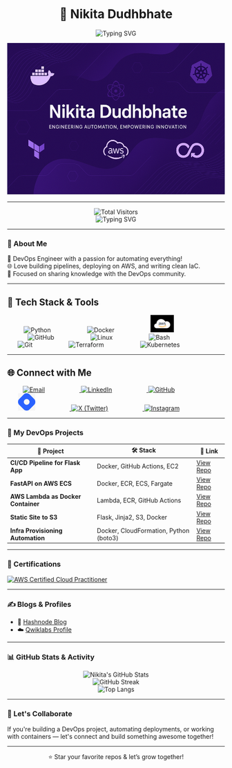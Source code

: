 
<h1 align="center">👋 Nikita Dudhbhate</h1>
<!--
<h3 align="center">🚀 DevOps Engineer | Cloud Enthusiast | CI/CD Automator</h3>
<marquee behavior="scroll" direction="right" scrollamount="8">
  <h3 align="center">🚀 DevOps Engineer | ☁️ Cloud Enthusiast | 🔁 CI/CD Automator | 🐳 Docker Lover | ⚙️ Infrastructure as Code Fan</h3>
</marquee>
-->
<p align="center">
  <img src="https://readme-typing-svg.demolab.com?font=Fira+Code&size=22&pause=1000&center=true&width=435&lines=DevOps+Engineer;Cloud+Enthusiast;CI%2FCD+Automator;Docker+Lover;Infrastructure+as+Code+Fan" alt="Typing SVG" />
</p>



<p align="center">
  <img src="banner.png" alt="Nikita Dudhbhate DevOps Banner" width="800" height="350"/>
 
</p>

---

<p align="center">
  <img src="https://profile-counter.glitch.me/nikitadudhbhate/count.svg" alt="Total Visitors" />
  <br/>
  <img src="https://readme-typing-svg.herokuapp.com?font=Fira+Code&weight=500&size=22&pause=1000&color=00F7FF&center=true&vCenter=true&width=435&lines=Welcome+to+my+GitHub!;Always+learning+DevOps+%26+Cloud!;Thanks+for+visiting+🚀" alt="Typing SVG" />
</p>

---

### 🧠 About Me

🌟 DevOps Engineer with a passion for automating everything!  
🌐 Love building pipelines, deploying on AWS, and writing clean IaC.  
🎯 Focused on sharing knowledge with the DevOps community.

---

## 🚀 Tech Stack & Tools


<p align="center">
  <img src="https://cdn.jsdelivr.net/gh/devicons/devicon/icons/python/python-original.svg" height="40" style="margin-right: 80px;" alt="Python"/>
  <img src="https://cdn.jsdelivr.net/gh/devicons/devicon/icons/docker/docker-original.svg" height="40" style="margin-right:80px;" alt="Docker"/>
  <img src="aws.png" height="40" style="margin-right:80px;" alt="AWS"/>
  <img src="https://cdn.jsdelivr.net/gh/devicons/devicon/icons/github/github-original.svg" height="40" style="margin-right:80px;" alt="GitHub"/>
  <img src="https://cdn.jsdelivr.net/gh/devicons/devicon/icons/linux/linux-original.svg" height="40" style="margin-right:80px;" alt="Linux"/>
  <img src="https://cdn.jsdelivr.net/gh/devicons/devicon/icons/bash/bash-original.svg" height="40" style="margin-right:80px;" alt="Bash"/>
  <img src="https://cdn.jsdelivr.net/gh/devicons/devicon/icons/git/git-original.svg" height="40" style="margin-right:80px;" alt="Git"/>
  <img src="https://cdn.jsdelivr.net/gh/devicons/devicon/icons/terraform/terraform-original.svg" height="40" style="margin-right:80px;" alt="Terraform"/>
  <img src="https://cdn.jsdelivr.net/gh/devicons/devicon/icons/kubernetes/kubernetes-plain.svg" height="40" style="margin-right:80px;" alt="Kubernetes"/>
</p>

---

## 🌐 Connect with Me

<p align="center">
  <a href="mailto:cloudtechniki@gmail.com" target="_blank">
    <img src="https://img.icons8.com/color/48/000000/gmail--v1.png" alt="Email" height="40" style="margin-right: 80px;" />
  </a>
  <a href="https://www.linkedin.com/in/nikita-dudhbhate/" target="_blank">
    <img src="https://img.icons8.com/color/48/000000/linkedin.png" alt="LinkedIn" height="40" style="margin-right: 80px;" />
  </a>
  <a href="https://github.com/nikitadudhbhate" target="_blank">
    <img src="https://img.icons8.com/ios-glyphs/30/ffffff/github.png" alt="GitHub" height="40" style="margin-right: 80px;" />
  </a>
  <a href="https://nikitadudhbhate.hashnode.dev/" target="_blank">
    <img src="hashnode.png" alt="Hashnode" height="40" style="margin-right: 80px;" />
  </a>
  <a href="https://x.com/Ms_NikitaD01?t=beHG0D2QgHivmF-isXhC8g&s=09" target="_blank">
    <img src="https://img.icons8.com/ios-filled/50/000000/twitterx.png" alt="X (Twitter)" height="40" style="margin-right: 80px;" />
  </a>
  <a href="https://www.instagram.com/__cloudtech?utm_source=qr&igsh=MXdtaWFhb3FqbXV3Yg==" target="_blank">
    <img src="https://img.icons8.com/fluency/48/000000/instagram-new.png" alt="Instagram" height="40" style="margin-right: 80px;" />
  </a>
</p>




---

### 🚀 My DevOps Projects

| 🌟 Project | 🛠️ Stack | 🔗 Link |
|-----------|----------|--------|
| **CI/CD Pipeline for Flask App** | Docker, GitHub Actions, EC2 | [View Repo](https://github.com/nikitadudhbhate/flask-cicd-pipeline) |
| **FastAPI on AWS ECS** | Docker, ECR, ECS, Fargate | [View Repo](https://github.com/nikitadudhbhate/ecs-fastapi-deploy) |
| **AWS Lambda as Docker Container** | Lambda, ECR, GitHub Actions | [View Repo](https://github.com/nikitadudhbhate/lambda-docker-deploy) |
| **Static Site to S3** | Flask, Jinja2, S3, Docker | [View Repo](https://github.com/nikitadudhbhate/static-site-s3) |
| **Infra Provisioning Automation** | Docker, CloudFormation, Python (boto3) | [View Repo](https://github.com/nikitadudhbhate/aws-infra-automation) |

---

### 📜 Certifications


[![AWS Certified Cloud Practitioner](https://img.shields.io/badge/AWS%20Cloud%20Practitioner-232F3E?style=for-the-badge&logo=amazonaws&logoColor=white)](https://drive.google.com/file/d/169qV1zdskigenkf545YnqWaHMgKUuMap/view?usp=drive_link)



---

### ✍️ Blogs & Profiles

- 📝 [Hashnode Blog](https://nikitadudhbhate.hashnode.dev)
- ☁️ [Qwiklabs Profile](https://www.qwiklabs.com/public_profiles/yourprofile)

---

### 📊 GitHub Stats & Activity

<div align="center">
  
![Nikita's GitHub Stats](https://github-readme-stats.vercel.app/api?username=nikitadudhbhate&show_icons=true&theme=radical&hide_border=true)
<br/>
![GitHub Streak](https://github-readme-streak-stats.herokuapp.com?user=nikitadudhbhate&theme=radical&hide_border=true)
<br/>
![Top Langs](https://github-readme-stats.vercel.app/api/top-langs/?username=nikitadudhbhate&layout=compact&theme=radical&hide_border=true)

</div>

---

### 🤝 Let's Collaborate

If you're building a DevOps project, automating deployments, or working with containers — let's connect and build something awesome together!

---

<p align="center">
  ⭐️ Star your favorite repos & let’s grow together!
</p>


<!--
**nikitadudhbhate/nikitadudhbhate** is a ✨ _special_ ✨ repository because its `README.md` (this file) appears on your GitHub profile.

Here are some ideas to get you started:

- 🔭 I’m currently working on ...
- 🌱 I’m currently learning ...
- 👯 I’m looking to collaborate on ...
- 🤔 I’m looking for help with ...
- 💬 Ask me about ...
- 📫 How to reach me: ...
- 😄 Pronouns: ...
- ⚡ Fun fact: ...
-->

